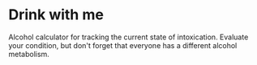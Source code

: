 # Drink with me
Alcohol calculator for tracking the current state of intoxication.
Evaluate your condition, but don't forget that everyone has a different alcohol metabolism.
